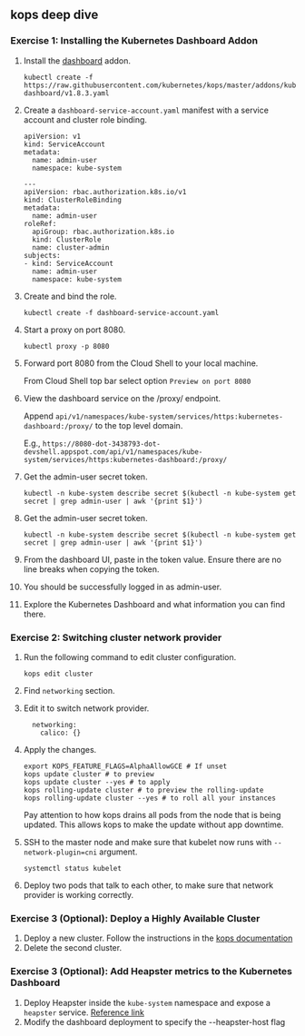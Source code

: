 ## kops deep dive

### Exercise 1: Installing the Kubernetes Dashboard Addon 

1. Install the [dashboard](https://github.com/kubernetes/dashboard) addon.
    ```
    kubectl create -f https://raw.githubusercontent.com/kubernetes/kops/master/addons/kubernetes-dashboard/v1.8.3.yaml
    ```

1. Create a `dashboard-service-account.yaml` manifest with a service account and cluster role binding.
    ```
    apiVersion: v1
    kind: ServiceAccount
    metadata:
      name: admin-user
      namespace: kube-system

    ---
    apiVersion: rbac.authorization.k8s.io/v1
    kind: ClusterRoleBinding
    metadata:
      name: admin-user
    roleRef:
      apiGroup: rbac.authorization.k8s.io
      kind: ClusterRole
      name: cluster-admin
    subjects:
    - kind: ServiceAccount
      name: admin-user
      namespace: kube-system
    ```
    
1. Create and bind the role.
    ```
    kubectl create -f dashboard-service-account.yaml
    ```

1. Start a proxy on port 8080.
    ```
    kubectl proxy -p 8080
    ```
    
1. Forward port 8080 from the Cloud Shell to your local machine. 

    From Cloud Shell top bar select option `Preview on port 8080` 

1. View the dashboard service on the /proxy/ endpoint.

    Append `api/v1/namespaces/kube-system/services/https:kubernetes-dashboard:/proxy/` to the top level domain.
    
    E.g., `https://8080-dot-3438793-dot-devshell.appspot.com/api/v1/namespaces/kube-system/services/https:kubernetes-dashboard:/proxy/`

1. Get the admin-user secret token.
    ```
    kubectl -n kube-system describe secret $(kubectl -n kube-system get secret | grep admin-user | awk '{print $1}')
    ```
    
1. Get the admin-user secret token.
    ```
    kubectl -n kube-system describe secret $(kubectl -n kube-system get secret | grep admin-user | awk '{print $1}')
    ```

1. From the dashboard UI, paste in the token value. Ensure there are no line breaks when copying the token.

1. You should be successfully logged in as admin-user.

1. Explore the Kubernetes Dashboard and what information you can find there.

### Exercise 2: Switching cluster network provider 

1. Run the following command to edit cluster configuration.
    ```
    kops edit cluster
    ```

1. Find `networking` section.

1. Edit it to switch network provider.
    ```
      networking:
        calico: {}
    ```

1. Apply the changes.
    ```
    export KOPS_FEATURE_FLAGS=AlphaAllowGCE # If unset
    kops update cluster # to preview
    kops update cluster --yes # to apply
    kops rolling-update cluster # to preview the rolling-update
    kops rolling-update cluster --yes # to roll all your instances
    ```
    Pay attention to how kops drains all pods from the node that is being updated. This allows kops to make the update without app downtime.

1. SSH to the master node and make sure that kubelet now runs with `--network-plugin=cni` argument.
    ```
    systemctl status kubelet
    ```

1. Deploy two pods that talk to each other, to make sure that network provider is working correctly.

### Exercise 3 (Optional): Deploy a Highly Available Cluster 

1. Deploy a new cluster.  Follow the instructions in the [kops documentation](https://github.com/kubernetes/kops/blob/master/docs/high_availability.md)
1. Delete the second cluster.

### Exercise 3 (Optional): Add Heapster metrics to the Kubernetes Dashboard

1. Deploy Heapster inside the `kube-system` namespace and expose a `heapster` service. [Reference link](https://github.com/kubernetes/dashboard/wiki/Integrations)
1. Modify the dashboard deployment to specify the --heapster-host flag
